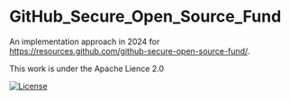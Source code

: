 # GitHub_Secure_Open_Source_Fund
An implementation approach in 2024 for https://resources.github.com/github-secure-open-source-fund/.

This work is under the Apache Lience 2.0


[![License](https://img.shields.io/badge/License-Apache_2.0-blue.svg)](https://opensource.org/licenses/Apache-2.0)
